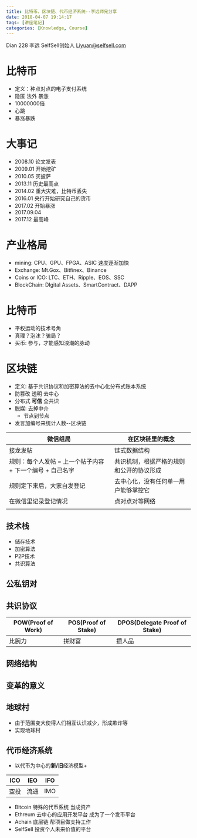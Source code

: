 ```yaml
---
title: 比特币、区块链、代币经济系统--李远师兄分享
date: 2018-04-07 19:14:17
tags: [讲座笔记]
categories: [Knowledge, Course]
---
```


Dian 228 李远 SelfSell创始人
Liyuan@selfsell.com

# 比特币

- 定义：种点对点的电子支付系统
- 隐匿 法外 暴涨
- 10000000倍
- 心跳
- 暴涨暴跌

# 大事记

- 2008.10 论文发表
- 2009.01 开始挖矿
- 2010.05 买披萨
- 2013.11 历史最高点
- 2014.02 重大灾难，比特币丢失
- 2016.01 央行开始研究自己的货币
- 2017.02 开始暴涨
- 2017.09.04
- 2017.12 最高峰

# 产业格局

- mining: CPU、GPU、FPGA、ASIC 速度逐渐加快
- Exchange: Mt.Gox、Bitfinex、Binance
- Coins or ICO: LTC、ETH、Ripple、EOS、SSC
- BlockChain: DIgital Assets、SmartContract、DAPP

# 比特币

- 平权运动的技术号角
- 真理？泡沫？骗局？
- 买币: 参与，才能感知浪潮的脉动

# 区块链

- 定义: 基于共识协议和加密算法的去中心化分布式账本系统
- 防篡改 透明 去中心
- 分布式 **可信** 全共识
- 脱媒: 去掉中介
    - 节点到节点
- 发言加编号来统计人数--区块链

| 微信组局                                                  | 在区块链里的概念                         |
| --------------------------------------------------------- | ---------------------------------------- |
| 接龙发帖                                                   | 链式数据结构                             |
| 规则：每个人发帖 = 上一个帖子内容 + 下一个编号 + 自己名字 | 共识机制，根据严格的规则和公开的协议形成 |
| 规则定下来后，大家自发登记                                | 去中心化，没有任何单一用户能够掌控它     |
| 在微信里记录登记情况                                      | 点对点对等网络                           |
|                                                           |


## 技术栈
- 储存技术
- 加密算法
- P2P技术
- 共识算法

## 公私钥对

## 共识协议

| POW(Proof of Work) | POS(Proof of Stake) | DPOS(Delegate Proof of Stake) |
| ------------------ | ------------------- | ----------------------------- |
| 比腕力             | 拼财富              | 攒人品                        |

## 网络结构

## 变革的意义

## 地球村

- 由于范围变大使得人们相互认识减少，形成欺诈等
- 实现地球村

## 代币经济系统

- 以代币为中心的**新/旧**经济模型+

| ICO  | IEO  | IFO |
| ---- | ---- | --- |
| 空投 | 流通 | IMO |

- Bitcoin 特殊的代币系统 当成资产
- Ethreum 去中心的应用开发平台 成为了一个发币平台
- Achain 底层链 帮项目做支持工作
- SelfSell 投资个人未来价值的平台
